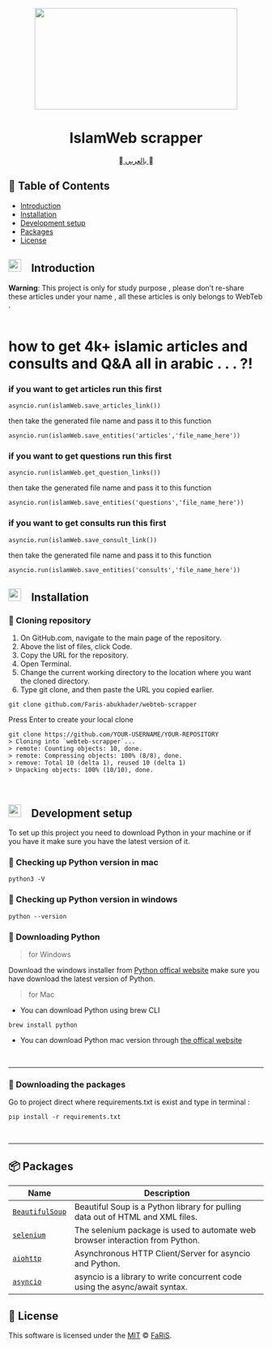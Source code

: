 <p align="center">
<img src="https://user-images.githubusercontent.com/70070951/214610785-955a62af-a5ec-4fba-b4f9-337383a48885.png" width="400" height="200">
</p>


<h1 align="center">IslamWeb scrapper</h1>
<p align="center">
📔<a href="https://github.com/Faris-abukhader/islamweb-scrapper/blob/main/README_ar.md">  بالعربي </a>📔 
 </p>


## 🚩 Table of Contents

- [Introduction](#--introduction)
- [Installation](#--installation)
- [Development setup](#--development-setup)
- [Packages](#-packages)
- [License](#-license)




## <img src="https://cdn-icons-png.flaticon.com/512/1436/1436664.png" width="25" height="25" style="padding-right:15px">  Introduction 

<p>
<b>Warning</b>: This project is only for study purpose , please don’t re-share these articles under your name , all these articles is only belongs to WebTeb . 
</br>
</br>
<h1>how to get 4k+ islamic articles and consults and  Q&A all in arabic  . . .  ?!</h1>


 ### if you want to get articles run this first 
 ``` 
asyncio.run(islamWeb.save_articles_link())
 ```
 then take the generated file name and pass it to this function
 </br>

 ```
asyncio.run(islamWeb.save_entities('articles','file_name_here'))
 ```


 ### if you want to get questions run this first 
 ```
asyncio.run(islamWeb.get_question_links())
 ```
 then take the generated file name and pass it to this function
 </br>
 ```
asyncio.run(islamWeb.save_entities('questions','file_name_here'))
```
</p>


 ### if you want to get consults run this first 
 ```
asyncio.run(islamWeb.save_consult_link())
 ```
 then take the generated file name and pass it to this function
 </br>
 ```
asyncio.run(islamWeb.save_entities('consults','file_name_here'))
```
</p>



## <img src="https://cdn-icons-png.flaticon.com/512/814/814848.png" width="25" height="25" style="padding-right:15px">  Installation 


### 🔘 Cloning repository
1. On GitHub.com, navigate to the main page of the repository.
2. Above the list of files, click  Code.
3. Copy the URL for the repository.
4. Open Terminal.
5. Change the current working directory to the location where you want the cloned directory.
6. Type git clone, and then paste the URL you copied earlier.
```
git clone github.com/Faris-abukhader/webteb-scrapper
```
Press Enter to create your local clone
```
git clone https://github.com/YOUR-USERNAME/YOUR-REPOSITORY
> Cloning into `webteb-scrapper`...
> remote: Counting objects: 10, done.
> remote: Compressing objects: 100% (8/8), done.
> remove: Total 10 (delta 1), reused 10 (delta 1)
> Unpacking objects: 100% (10/10), done.
```
<br/>


## <img src="https://cdn-icons-png.flaticon.com/512/814/814848.png" width="25" height="25" style="padding-right:15px">  Development setup

To set up this project you need to download Python in your machine or if you have it make sure you have the latest version of it.

### 🔘 Checking up Python version in mac
```
python3 -V
```
### 🔘 Checking up Python version in windows
```
python --version
```
### 🔘 Downloading Python

> for Windows  


Download the windows installer from [Python offical website](https://www.python.org/downloads/) make sure you have download the latest version of Python.
<br/>


> for Mac
- You can download Python using brew CLI
```
brew install python
```
- You can download Python mac version through [the offical website](https://www.python.org/downloads/)
<br/>
<hr/>


### 🔘 Downloading the packages

Go to project direct where  requirements.txt is exist and type in terminal :
```
pip install -r requirements.txt 
```

<br/>
<hr/>

## 📦 Packages

| Name | Description |
| --- | --- |
| [`BeautifulSoup`](https://www.crummy.com/software/BeautifulSoup/bs4/doc/) | Beautiful Soup is a Python library for pulling data out of HTML and XML files. |
| [`selenium`](https://pypi.org/project/selenium/) |The selenium package is used to automate web browser interaction from Python. |
| [`aiohttp`](https://docs.aiohttp.org/en/stable/) |Asynchronous HTTP Client/Server for asyncio and Python. |
| [`asyncio`](https://docs.python.org/3/library/asyncio.html) |asyncio is a library to write concurrent code using the async/await syntax. |





## 📜 License

This software is licensed under the [MIT](https://github.com/Faris-abukhader/webteb-scrapper/blob/main/LICENSE) © [FaRiS](https://github.com/Faris-abukhader).
